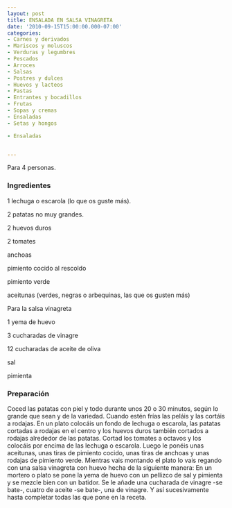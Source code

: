 ```yaml
---
layout: post
title: ENSALADA EN SALSA VINAGRETA
date: '2010-09-15T15:00:00.000-07:00'
categories:
- Carnes y derivados
- Mariscos y moluscos
- Verduras y legumbres
- Pescados
- Arroces
- Salsas
- Postres y dulces
- Huevos y lacteos
- Pastas
- Entrantes y bocadillos
- Frutas
- Sopas y cremas
- Ensaladas
- Setas y hongos

- Ensaladas


---
```


Para 4 personas.

<h3>Ingredientes</h3>

1 lechuga o escarola (lo que os guste más).

2 patatas no muy grandes.

2 huevos duros

2 tomates

anchoas

pimiento cocido al rescoldo

pimiento verde

aceitunas (verdes, negras o arbequinas, las que os gusten más)

Para la salsa vinagreta

1 yema de huevo

3 cucharadas de vinagre

12 cucharadas de aceite de oliva

sal

pimienta

<h3>Preparación</h3>

Coced las patatas con piel y todo durante unos 20 o 30 minutos, según lo grande que sean y de la variedad. Cuando estén frías las peláis y las cortáis a rodajas. En un plato colocáis un fondo de lechuga o escarola, las patatas cortadas a rodajas en el centro y los huevos duros también cortados a rodajas alrededor de las patatas. Cortad los tomates a octavos y los colocáis por encima de las lechuga o escarola. Luego le ponéis unas aceitunas, unas tiras de pimiento cocido, unas tiras de anchoas y unas rodajas de pimiento verde. Mientras vais montando el plato lo vais regando con una salsa vinagreta con huevo hecha de la siguiente manera: En un mortero o plato se pone la yema de huevo con un pellizco de sal y pimienta y se mezcle bien con un batidor. Se le añade una cucharada de vinagre -se bate-, cuatro de aceite -se bate-, una de vinagre. Y así sucesivamente hasta completar todas las que pone en la receta.

